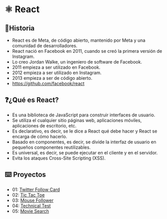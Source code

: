 # **⚛️ React** 

## 📍Historia

+ React es de Meta, de código abierto, mantenido por Meta y una comunidad de desarrolladores.
+ React nació en Facebook en 2011, cuando se creó la primera versión de Instagram.
+ Lo creo Jordan Walke, un ingeniero de software de Facebook.
+ 2011 empieza a ser utilizado en Facebook.
+ 2012 empieza a ser utilizado en Instagram.
+ 2013 empieza a ser de código abierto. 
+ https://github.com/facebook/react

## ❓¿Qué es React?

+ Es una biblioteca de JavaScript para construir interfaces de usuario.
+ Se utiliza el cualquier sitio páginas web, aplicaciones móviles, aplicaciones de escritorio, etc.
+ Es declarativo, es decir, se le dice a React qué debe hacer y React se encarga de cómo hacerlo.
+ Basado en componentes, es decir, se divide la interfaz de usuario en pequeños componentes reutilizables.
+ Es universal, es decir, se puede ejecutar en el cliente y en el servidor.
+ Evita los ataques Cross-Site Scripting (XSS).

## ⌨️ Proyectos

+ 01: [Twitter Follow Card](projects/01-twitter-follow-card/)
+ 02: [Tic Tac Toe](projects/02-tic-tac-toe/)
+ 03: [Mouse Follower](projects/03-mouse-follower)
+ 04: [Technical Test](projects/04-technical-test)
+ 05: [Movie Search](projects/05-movie-search)